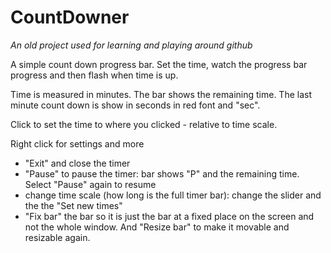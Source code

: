 # CountDowner
_An old project used for learning and playing around github_

A simple count down progress bar. Set the time, watch the progress bar progress and then flash when time is up.

Time is measured in minutes. The bar shows the remaining time. The last minute count down is show in seconds in red font and "sec".

Click to set the time to where you clicked - relative to time scale.

Right click for settings and more
- "Exit" and close the timer
- "Pause" to pause the timer: bar shows "P" and the remaining time. Select "Pause" again to resume
- change time scale (how long is the full timer bar): change the slider and the the "Set new times"
- "Fix bar" the bar so it is just the bar at a fixed place on the screen and not the whole window. And "Resize bar" to make it movable and resizable again.

